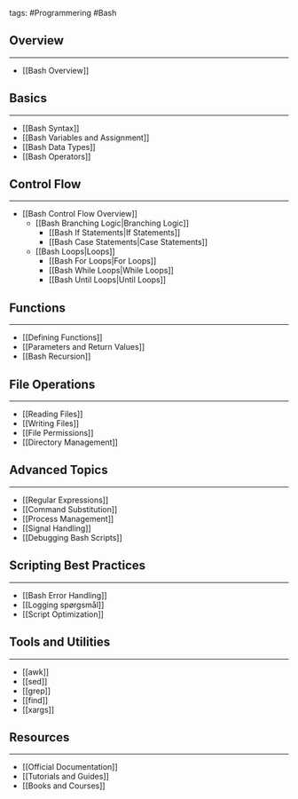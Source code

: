 tags: #Programmering #Bash 
## Overview
---
- [[Bash Overview]]

## Basics
---
- [[Bash Syntax]]
- [[Bash Variables and Assignment]]
- [[Bash Data Types]]
- [[Bash Operators]]

## Control Flow
---
- [[Bash Control Flow Overview]]
	- [[Bash Branching Logic|Branching Logic]]
	    - [[Bash If Statements|If Statements]]
	    - [[Bash Case Statements|Case Statements]]
	- [[Bash Loops|Loops]]
	    - [[Bash For Loops|For Loops]]
	    - [[Bash While Loops|While Loops]]
	    - [[Bash Until Loops|Until Loops]]

## Functions
---
- [[Defining Functions]]
- [[Parameters and Return Values]]
- [[Bash Recursion]]

## File Operations
---
- [[Reading Files]]
- [[Writing Files]]
- [[File Permissions]]
- [[Directory Management]]

## Advanced Topics
---
- [[Regular Expressions]]
- [[Command Substitution]]
- [[Process Management]]
- [[Signal Handling]]
- [[Debugging Bash Scripts]]

## Scripting Best Practices
---
- [[Bash Error Handling]]
- [[Logging spørgsmål]]
- [[Script Optimization]]

## Tools and Utilities
---
- [[awk]]
- [[sed]]
- [[grep]]
- [[find]]
- [[xargs]]

## Resources
---
- [[Official Documentation]]
- [[Tutorials and Guides]]
- [[Books and Courses]]